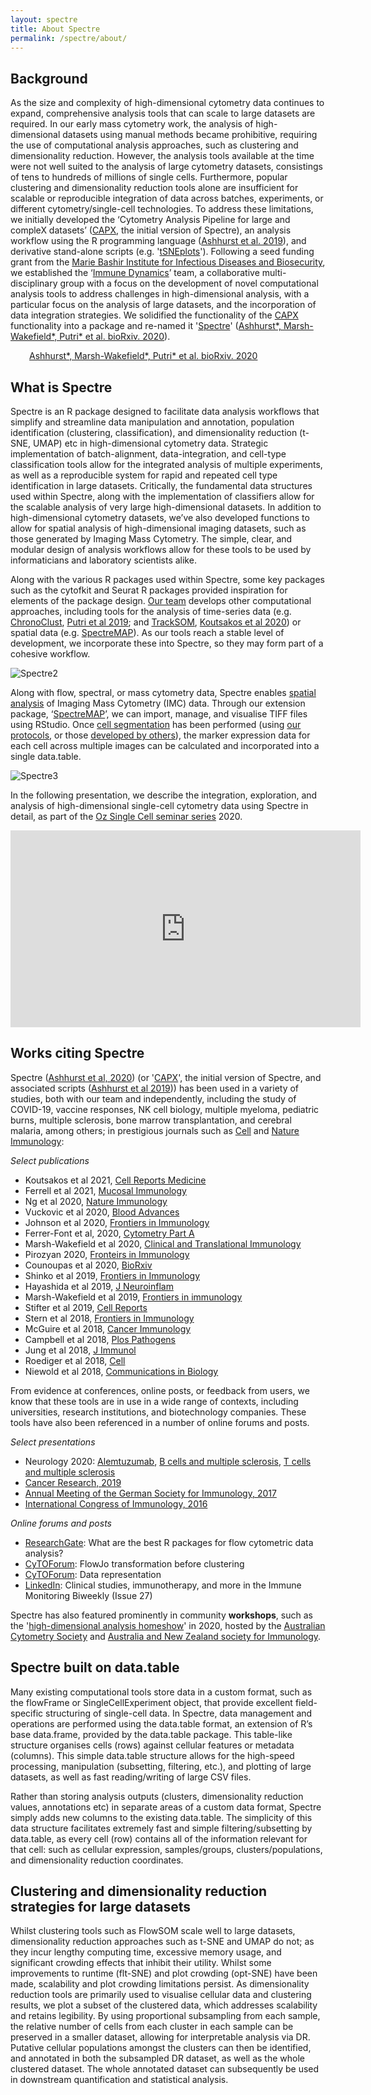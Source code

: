 ```yaml
---
layout: spectre
title: About Spectre
permalink: /spectre/about/
---
```


## Background

As the size and complexity of high-dimensional cytometry data continues to expand, comprehensive analysis tools that can scale to large datasets are required. In our early mass cytometry work, the analysis of high-dimensional datasets using manual methods became prohibitive, requiring the use of computational analysis approaches, such as clustering and dimensionality reduction. However, the analysis tools available at the time were not well suited to the analysis of large cytometry datasets, consistings of tens to hundreds of millions of single cells. Furthermore, popular clustering and dimensionality reduction tools alone are insufficient for scalable or reproducible integration of data across batches, experiments, or different cytometry/single-cell technologies. To address these limitations, we initially developed the ‘Cytometry Analysis Pipeline for large and compleX datasets’ ([CAPX](https://github.com/sydneycytometry/CAPX), the initial version of Spectre), an analysis workflow using the R programming language ([Ashhurst et al. 2019](https://link.springer.com/protocol/10.1007/978-1-4939-9454-0_12)), and derivative stand-alone scripts (e.g. '[tSNEplots](https://github.com/sydneycytometry/tSNEplots)'). Following a seed funding grant from the [Marie Bashir Institute for Infectious Diseases and Biosecurity](https://www.sydney.edu.au/marie-bashir-institute/), we established the ‘[Immune Dynamics](https://immunedynamics.io/team)’ team, a collaborative multi-disciplinary group with a focus on the development of novel computational analysis tools to address challenges in high-dimensional analysis, with a particular focus on the analysis of large datasets, and the incorporation of data integration strategies. We solidified the functionality of the [CAPX](https://github.com/sydneycytometry/CAPX) functionality into a package and re-named it '[Spectre](https://immunedynamics.io/spectre/)' ([Ashhurst\*, Marsh-Wakefield\*, Putri\* et al. bioRxiv. 2020](https://www.biorxiv.org/content/10.1101/2020.10.22.349563v1.abstract)).

<!--<span class="__dimensions_badge_embed__" data-id="pub.1132092846" data-hide-zero-citations="true" data-legend="always" data-style="small_circle"></span><script async src="https://badge.dimensions.ai/badge.js" charset="utf-8"></script>
<p> </p>-->

<div style="margin-left: 30px"><a href="https://www.biorxiv.org/content/10.1101/2020.10.22.349563v1.abstract">Ashhurst*, Marsh-Wakefield*, Putri* et al. bioRxiv. 2020</a></div>

<script type="text/javascript" src="https://d1bxh8uas1mnw7.cloudfront.net/assets/embed.js"></script><div data-badge-details="right" data-badge-type="donut" data-altmetric-id="99729668" data-hide-no-mentions="true" class="altmetric-embed" style="margin-left: 30px"></div>

<p> </p>

## What is Spectre

Spectre is an R package designed to facilitate data analysis workflows that simplify and streamline data manipulation and annotation, population identification (clustering, classification), and dimensionality reduction (t-SNE, UMAP) etc in high-dimensional cytometry data. Strategic implementation of batch-alignment, data-integration, and cell-type classification tools allow for the integrated analysis of multiple experiments, as well as a reproducible system for rapid and repeated cell type identification in large datasets. Critically, the fundamental data structures used within Spectre, along with the implementation of classifiers allow for the scalable analysis of very large high-dimensional datasets. In addition to high-dimensional cytometry datasets, we’ve also developed functions to allow for spatial analysis of high-dimensional imaging datasets, such as those generated by Imaging Mass Cytometry. The simple, clear, and modular design of analysis workflows allow for these tools to be used by informaticians and laboratory scientists alike. 

Along with the various R packages used within Spectre, some key packages such as the cytofkit and Seurat R packages provided inspiration for elements of the package design. [Our team](https://immunedynamics.io/team) develops other computational approaches, including tools for the analysis of time-series data (e.g. [ChronoClust](https://github.com/ghar1821/Chronoclust), [Putri et al 2019](https://www.sciencedirect.com/science/article/pii/S0950705119300796); and [TrackSOM](https://github.com/ghar1821/TrackSOM), [Koutsakos et al 2020](https://www.cell.com/cell-reports-medicine/fulltext/S2666-3791(21)00019-7)) or spatial data (e.g. [SpectreMAP](https://immunedynamics.io/spectre/spatial/)). As our tools reach a stable level of development, we incorporate these into Spectre, so they may form part of a cohesive workflow.

![Spectre2](https://raw.githubusercontent.com/tomashhurst/tomashhurst.github.io/master/images/Clusters%20wide.png)

Along with flow, spectral, or mass cytometry data, Spectre enables [spatial analysis](https://immunedynamics.github.io/spectre/spatial/) of Imaging Mass Cytometry (IMC) data. Through our extension package, ‘[SpectreMAP](https://immunedynamics.github.io/spectre/spatial/)’, we can import, manage, and visualise TIFF files using RStudio. Once [cell segmentation](https://immunedynamics.github.io/spectre/spatial/) has been performed (using [our protocols](https://immunedynamics.github.io/spectre/spatial/), or those [developed by others](https://immunedynamics.github.io/spectre/spatial/)), the marker expression data for each cell across multiple images can be calculated and incorporated into a single data.table.

![Spectre3](https://wiki.centenary.org.au/download/attachments/172228252/image2021-2-25_22-32-15.png?version=1&modificationDate=1614252735692&api=v2)

In the following presentation, we describe the integration, exploration, and analysis of high-dimensional single-cell cytometry data using Spectre in detail, as part of the [Oz Single Cell seminar series](https://youtu.be/poEDERGXrQw?t=3151) 2020.

<p align="center"><iframe width="560" height="315" src="https://www.youtube.com/embed/poEDERGXrQw?start=3151" frameborder="0" allow="accelerometer; autoplay; clipboard-write; encrypted-media; gyroscope; picture-in-picture" allowfullscreen></iframe></p>

<p> </p>

## Works citing Spectre

Spectre ([Ashhurst et al, 2020](https://www.biorxiv.org/content/10.1101/2020.10.22.349563v1.abstract)) (or '[CAPX](https://github.com/sydneycytometry/CAPX)', the initial version of Spectre, and associated scripts ([Ashhurst et al 2019](https://link.springer.com/protocol/10.1007/978-1-4939-9454-0_12))) has been used in a variety of studies, both with our team and independently, including the study of COVID-19, vaccine responses, NK cell biology, multiple myeloma, pediatric burns, multiple sclerosis, bone marrow transplantation, and cerebral malaria, among others; in prestigious journals such as [Cell](https://doi.org/10.1016/j.cell.2018.08.013) and [Nature Immunology](https://www.researchgate.net/publication/343838774_The_NK_cell_granule_protein_NKG7_regulates_cytotoxic_granule_exocytosis_and_inflammation):

*Select publications*

- Koutsakos et al 2021, [Cell Reports Medicine](https://www.sciencedirect.com/science/article/pii/S2666379121000197)
- Ferrell et al 2021, [Mucosal Immunology](https://www.nature.com/articles/s41385-021-00379-6)
- Ng et al 2020, [Nature Immunology](https://www.researchgate.net/publication/343838774_The_NK_cell_granule_protein_NKG7_regulates_cytotoxic_granule_exocytosis_and_inflammation)
- Vuckovic et al 2020, [Blood Advances](https://ashpublications.org/bloodadvances/article/4/19/4593/463891/Inverse-relationship-between-oligoclonal-expanded)
- Johnson et al 2020, [Frontiers in Immunology](https://www.frontiersin.org/articles/10.3389/fimmu.2020.01481/full)
- Ferrer-Font et al, 2020, [Cytometry Part A](https://onlinelibrary.wiley.com/doi/abs/10.1002/cyto.a.24016)
- Marsh-Wakefield et al 2020, [Clinical and Translational Immunology](https://onlinelibrary.wiley.com/doi/full/10.1002/cti2.1133)
- Pirozyan 2020, [Fronteirs in Immunology](https://www.frontiersin.org/articles/10.3389/fimmu.2020.00372/full)
- Counoupas et al 2020, [BioRxiv](https://doi.org/10.1101/2020.02.25.964312)
- Shinko et al 2019, [Frontiers in Immunology](https://www.frontiersin.org/articles/10.3389/fimmu.2019.02584/full)
- Hayashida et al 2019, [J Neuroinflam](https://jneuroinflammation.biomedcentral.com/articles/10.1186/s12974-019-1566-5)
- Marsh-Wakefield et al 2019, [Frontiers in immunology](https://www.ncbi.nlm.nih.gov/pmc/articles/PMC6688400/)
- Stifter et al 2019, [Cell Reports](https://www.cell.com/cell-reports/pdf/S2211-1247(19)31492-5.pdf)
- Stern et al 2018, [Frontiers in Immunology](https://www.frontiersin.org/articles/10.3389/fimmu.2018.01672/full)
- McGuire et al 2018, [Cancer Immunology](https://link.springer.com/article/10.1007/s00262-017-2107-7)
- Campbell et al 2018, [Plos Pathogens](https://journals.plos.org/plospathogens/article?id=10.1371/journal.ppat.1006999)
- Jung et al 2018, [J Immunol](https://www.jimmunol.org/content/201/7/2176.abstract)
- Roediger et al 2018, [Cell](https://doi.org/10.1016/j.cell.2018.08.013)
- Niewold et al 2018, [Communications in Biology](https://www.nature.com/articles/s42003-018-0216-2)

From evidence at conferences, online posts, or feedback from users, we  know that these tools are in use in a wide range of contexts, including universities, research institutions, and biotechnology companies. These tools have also been referenced in a number of online forums and posts.

*Select presentations*

- Neurology 2020: [Alemtuzumab](https://n.neurology.org/content/94/15_Supplement/3937.abstract), [B cells and multiple sclerosis](https://n.neurology.org/content/94/15_Supplement/3953.abstract), [T cells and multiple sclerosis](https://n.neurology.org/content/94/15_Supplement/5301.abstract)
- [Cancer Research, 2019](https://cancerres.aacrjournals.org/content/79/13_Supplement/2307.short)
- [Annual Meeting of the German Society for Immunology, 2017](https://onlinelibrary.wiley.com/doi/pdf/10.1002/eji.201770300#page=243)
- [International Congress of Immunology, 2016](http://ici2016-c10000.epresenter.com.au/clients/1/121/submissions/14263/abstract.pdf)

*Online forums and posts*

- [ResearchGate](https://www.researchgate.net/post/What_are_the_best_R_packages_for_flow_cytometric_data_analysis): What are the best R packages for flow cytometric data analysis?
- [CyTOForum](http://cytoforum.stanford.edu/viewtopic.php?f=3&t=2007&p=5229&hilit=spectre#p5229): FlowJo transformation before clustering
- [CyTOForum](http://cytoforum.stanford.edu/viewtopic.php?f=3&t=2303&p=5729&hilit=spectre#p5729): Data representation
- [LinkedIn](https://www.linkedin.com/pulse/clinical-studies-immunotherapy-more-immune-monitoring-amir/): Clinical studies, immunotherapy, and more in the Immune Monitoring Biweekly (Issue 27)

Spectre has also featured prominently in community **workshops**, such as the '[high-dimensional analysis homeshow](https://immunedynamics.io/homeshow/)' in 2020, hosted by the [Australian Cytometry Society](https://cytometry.org.au/) and [Australia and New Zealand society for Immunology](https://www.immunology.org.au/).

<p> </p>

## Spectre built on data.table

Many existing computational tools store data in a custom format, such as the flowFrame or SingleCellExperiment object, that provide excellent field-specific structuring of single-cell data. In Spectre, data management and operations are performed using the data.table format, an extension of R’s base data.frame, provided by the data.table package. This table-like structure organises cells (rows) against cellular features or metadata (columns). This simple data.table structure allows for the high-speed processing, manipulation (subsetting, filtering, etc.), and plotting of large datasets, as well as fast reading/writing of large CSV files.

Rather than storing analysis outputs (clusters, dimensionality reduction values, annotations etc) in separate areas of a custom data format, Spectre simply adds new columns to the existing data.table. The simplicity of this data structure facilitates extremely fast and simple filtering/subsetting by data.table, as every cell (row) contains all of the information relevant for that cell: such as cellular expression, samples/groups, clusters/populations, and dimensionality reduction coordinates.

<p> </p>

## Clustering and dimensionality reduction strategies for large datasets

Whilst clustering tools such as FlowSOM scale well to large datasets, dimensionality reduction approaches such as t-SNE and UMAP do not; as they incur lengthy computing time, excessive memory usage, and significant crowding effects that inhibit their utility. Whilst some improvements to runtime (flt-SNE) and plot crowding (opt-SNE) have been made, scalability and plot crowding limitations persist. As dimensionality reduction tools are primarily used to visualise cellular data and clustering results, we plot a subset of the clustered data, which addresses scalability and retains legibility. By using proportional subsampling from each sample, the relative number of cells from each cluster in each sample can be preserved in a smaller dataset, allowing for interpretable analysis via DR. Putative cellular populations amongst the clusters can then be identified, and annotated in both the subsampled DR dataset, as well as the whole clustered dataset. The whole annotated dataset can subsequently be used in downstream quantification and statistical analysis.

<br />
